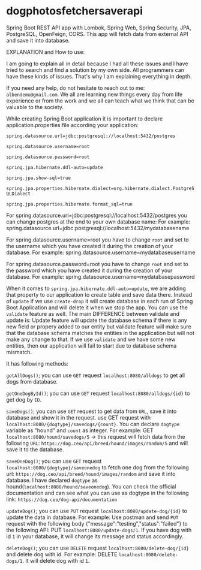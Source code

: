 # dogphotosfetchersaverapi
Spring Boot REST API app with Lombok, Spring Web, Spring Security, JPA, PostgreSQL, OpenFeign, CORS. This app will fetch data from external API and save it into database.

EXPLANATION and How to use:

I am going to explain all in detail because I had all these issues and I have tried to search and find a solution by my own side.
All programmers can have these kinds of issues. That's why I am explaining everything in depth.

If you need any help, do not hesitate to reach out to me: `albendemu@gmail.com`.
We all are learning new things every day from life experience or from the work and we all can teach what we think that can be valuable to the society.

While creating Spring Boot application it is important to declare application.properties file according your application:

`spring.datasource.url=jdbc:postgresql://localhost:5432/postgres` 

`spring.datasource.username=root`

`spring.datasource.password=root`

`spring.jpa.hibernate.ddl-auto=update`

`spring.jpa.show-sql=true`

`spring.jpa.properties.hibernate.dialect=org.hibernate.dialect.PostgreSQLDialect`

`spring.jpa.properties.hibernate.format_sql=true`


For spring.datasource.url=jdbc:postgresql://localhost:5432/postgres you can change postgres at the end to your own database name:
For example: spring.datasource.url=jdbc:postgresql://localhost:5432/mydatabasename

For spring.datasource.username=root you have to change `root` and set to the username which you have created it during the creation of your database. For example: spring.datasource.username=mydatabaseusername

For spring.datasource.password=root you have to change `root` and set to the password which you have created it during the creation of your database. For example: spring.datasource.username=mydatabasepassword

When it comes to `spring.jpa.hibernate.ddl-auto=update`, we are adding that property to our application to create table and save data there. Instead of `update` if we use `create-drop` it will create database in each run of Spring Boot Application and will delete it when we stop the app. You can use the `validate` feature as well. The main DIFFERENCE between validate and update is:
Update feature will update the database schema if there is any new field or propery added to our entity but validate feature will make sure that the database schema matches the entities in the application but will not make any change to that.
If we use `validate` and we have some new entities, then our application will fail to start due to database schema mismatch.



It has following methods: 

`getAllDogs()`; you can use `GET` request `localhost:8080/alldogs` to get all dogs from database.


`getOneDogById()`; you can use `GET` request `localhost:8080/alldogs/{id}` to get dog by `ID`.


`saveDogs()`; you can use `GET` request to get data from `URL`, save it into database and show it in the request.
use GET request with `localhost:8080/{dogtype}/savedogs/{count}`. You can declare `dogtype` variable as "hound" and `count` as integer. For example: GET `localhost:8080/hound/savedogs/5` -> this request will fetch data from the following `URL`: `https://dog.ceo/api/breed/hound/images/random/5` and will save it to the database.


`saveOneDog()`; you can use `GET` request `localhost:8080/{dogtype}/saveonedog` to fetch one dog from the following url: `https://dog.ceo/api/breed/hound/images/random` and save it into database. I have declared `dogtype` as hound(`localhost:8080/hound/saveonedog`). You can check the official documentation and can see what you can use as dogtype in the following link: `https://dog.ceo/dog-api/documentation`


`updateDog()`; you can use `PUT` request `localhost:8080/update-dog/{id}` to update the data in database. For example: Use postman and send `PUT` request with the following body {"message":"testing","status":"failed"} to the following API: PUT `localhost:8080/update-dogs/1`. If you have dog with id `1` in your database, it will change its message and status accordingly.


`deleteDog()`; you can use `DELETE` request `localhost:8080/delete-dog/{id}` and delete dog with id. For example: DELETE `localhost:8080/delete-dogs/1`. It will delete dog with id `1`.
